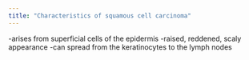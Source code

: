 ```yaml
---
title: "Characteristics of squamous cell carcinoma"
---
```

-arises from superficial cells of the epidermis
-raised, reddened, scaly appearance
-can spread from the keratinocytes to the lymph nodes


